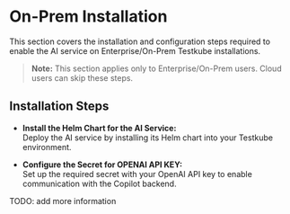 # On-Prem Installation

This section covers the installation and configuration steps required to enable the AI service on Enterprise/On-Prem Testkube installations.

> **Note:** This section applies only to Enterprise/On-Prem users. Cloud users can skip these steps.

## Installation Steps

- **Install the Helm Chart for the AI Service:**  
  Deploy the AI service by installing its Helm chart into your Testkube environment.

- **Configure the Secret for OPENAI API KEY:**  
  Set up the required secret with your OpenAI API key to enable communication with the Copilot backend.

TODO: add more information
